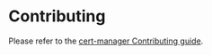 <!---
THIS FILE IS AUTOMATICALLY GENERATED. DO NOT EDIT.
Edit https://github.com/cert-manager/makefile-modules/blob/main/modules/repository-base/base/CONTRIBUTING.md instead.
--->

# Contributing

Please refer to the [cert-manager Contributing guide](https://cert-manager.io/docs/contributing/).
